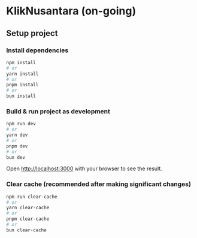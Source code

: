 # KlikNusantara (on-going)

## Setup project

### Install dependencies

```bash
npm install
# or
yarn install
# or
pnpm install
# or
bun install
```

### Build & run project as development

```bash
npm run dev
# or
yarn dev
# or
pnpm dev
# or
bun dev
```

Open [http://localhost:3000](http://localhost:3000) with your browser to see the result.

### Clear cache (recommended after making significant changes)

```bash
npm run clear-cache
# or
yarn clear-cache
# or
pnpm clear-cache
# or
bun clear-cache
```
